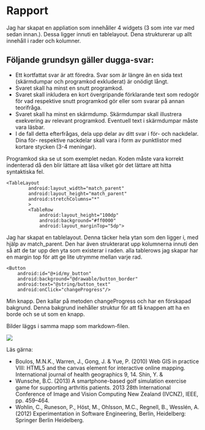 
# Rapport

Jag har skapat en appliation som innehåller 4 widgets (3 som inte var med sedan innan.).
Dessa ligger innuti en tablelayout. Dena strukturerar up allt innehåll i rader och kolumner.

## Följande grundsyn gäller dugga-svar:

- Ett kortfattat svar är att föredra. Svar som är längre än en sida text (skärmdumpar och programkod exkluderat) är onödigt långt.
- Svaret skall ha minst en snutt programkod.
- Svaret skall inkludera en kort övergripande förklarande text som redogör för vad respektive snutt programkod gör eller som svarar på annan teorifråga.
- Svaret skall ha minst en skärmdump. Skärmdumpar skall illustrera exekvering av relevant programkod. Eventuell text i skärmdumpar måste vara läsbar.
- I de fall detta efterfrågas, dela upp delar av ditt svar i för- och nackdelar. Dina för- respektive nackdelar skall vara i form av punktlistor med kortare stycken (3-4 meningar).

Programkod ska se ut som exemplet nedan. Koden måste vara korrekt indenterad då den blir lättare att läsa vilket gör det lättare att hitta syntaktiska fel.

```
<TableLayout
        android:layout_width="match_parent"
        android:layout_height="match_parent"
        android:stretchColumns="*"
        >
        <TableRow
            android:layout_height="100dp"
            android:background="#ff0000"
            android:layout_marginTop="5dp">
```
Jag har skapat en tablelayout. Denna täcker hela ytan som den ligger i, med hjälp av match_parent.
Den har även strukterarat upp kolumnerna innuti den så att de tar upp den yta som existerar i raden.
alla tablerows jag skapar har en margin top för att ge lite utrymme mellan varje rad.

```
<Button
    android:id="@+id/my_button"
    android:background="@drawable/button_border"
    android:text="@string/button_text"
    android:onClick="changeProgress"/>
```
Min knapp. Den kallar på metoden changeProgress och har en förskapad bakgrund. 
Denna bakgrund inehåller struktur för att få knappen att ha en borde och se ut som en knapp.



Bilder läggs i samma mapp som markdown-filen.

![](android.png)

Läs gärna:

- Boulos, M.N.K., Warren, J., Gong, J. & Yue, P. (2010) Web GIS in practice VIII: HTML5 and the canvas element for interactive online mapping. International journal of health geographics 9, 14. Shin, Y. &
- Wunsche, B.C. (2013) A smartphone-based golf simulation exercise game for supporting arthritis patients. 2013 28th International Conference of Image and Vision Computing New Zealand (IVCNZ), IEEE, pp. 459–464.
- Wohlin, C., Runeson, P., Höst, M., Ohlsson, M.C., Regnell, B., Wesslén, A. (2012) Experimentation in Software Engineering, Berlin, Heidelberg: Springer Berlin Heidelberg.
